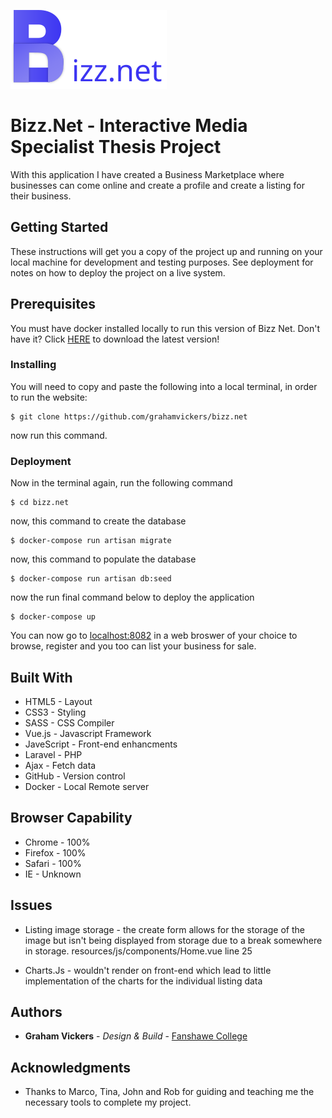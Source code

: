 ![](/public/images/bizznet_logo.svg)

# Bizz.Net - Interactive Media Specialist Thesis Project

With this application I have created a Business Marketplace where businesses can come online and create a profile and create a listing for their business.


## Getting Started

These instructions will get you a copy of the project up and running on your local machine for development and testing purposes. See deployment for notes on how to deploy the project on a live system.

## Prerequisites

You must have docker installed locally to run this version of Bizz Net. Don't have it? Click [HERE](https://docs.docker.com/get-docker/) to download the latest version!

### Installing

You will need to copy and paste the following into a local terminal, in order to run the website:

```
$ git clone https://github.com/grahamvickers/bizz.net
```
now run this command.

### Deployment 

Now in the terminal again, run the following command 
```
$ cd bizz.net
```
now, this command to create the database
```
$ docker-compose run artisan migrate
```
now, this command to populate the database
```
$ docker-compose run artisan db:seed
```
now the run final command below to deploy the application
```
$ docker-compose up
```

You can now go to [localhost:8082](https://localhost:8082) in a web broswer of your choice to browse, register and you too can list your business for sale. 

## Built With

* HTML5 - Layout
* CSS3 - Styling
* SASS - CSS Compiler
* Vue.js - Javascript Framework
* JaveScript - Front-end enhancments
* Laravel - PHP  
* Ajax - Fetch data 
* GitHub - Version control
* Docker - Local Remote server


## Browser Capability 

* Chrome - 100%
* Firefox - 100%
* Safari - 100%
* IE - Unknown

## Issues

* Listing image storage - the create form allows for the storage of the image but isn't being displayed from storage due to a break somewhere in storage. resources/js/components/Home.vue line 25

* Charts.Js - wouldn't render on front-end which lead to little implementation of the charts for the individual listing data

## Authors

* **Graham Vickers** - *Design & Build* - [Fanshawe College](https://github.com/grahamvickers)

## Acknowledgments

* Thanks to Marco, Tina, John and Rob for guiding and teaching me the necessary tools to complete my project.

